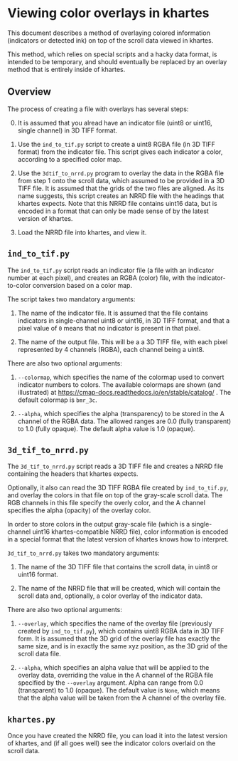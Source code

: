 # Viewing color overlays in khartes

This document describes a method of overlaying colored
information (indicators or detected ink) on top of the
scroll data viewed in khartes.

This method, which relies on special scripts and
a hacky data format, is intended to be temporary, and should eventually
be replaced by an overlay method that is entirely
inside of khartes.

## Overview

The process of creating a file with overlays has several
steps:

0) It is assumed that you alread have an indicator 
file (uint8 or uint16,
single channel) in 3D TIFF format.

1) Use the `ind_to_tif.py` script to create a uint8 RGBA file
(in 3D TIFF format)
from the indicator file.  This script gives each indicator
a color, according to a specified color map.

2) Use the `3dtif_to_nrrd.py` program to overlay the data
in the RGBA file from step 1 onto the scroll data, which
 assumed to be provided in a 3D TIFF file.
It is assumed
that the grids of the two files are aligned.  As its
name suggests, this script creates an NRRD file with
the headings that khartes expects.  Note that this NRRD
file contains uint16 data, but is encoded in a format that
can only be made sense of by the latest version of khartes.

3) Load the NRRD file into khartes, and view it.

## `ind_to_tif.py`

The `ind_to_tif.py` script reads an indicator file
(a file with an indicator number at each pixel),
and creates an RGBA (color) file, with the
indicator-to-color conversion based on a color map.

The script
takes two mandatory arguments:

1) The name of the indicator file.
It is assumed that the file contains indicators
in single-channel uint8 or uint16, in 3D TIFF format, 
and that a pixel value of `0` means that no indicator is present in
that pixel.

2) The name of the output file.  This will be a 
a 3D TIFF file, with each pixel represented by
4 channels (RGBA), each channel being a uint8.

There are also two optional arguments:

1) `--colormap`, which specifies the name of the colormap
used to convert indicator numbers to colors.  The
available colormaps are shown (and illustrated)
at https://cmap-docs.readthedocs.io/en/stable/catalog/ .
The default colormap is `bmr_3c`.

2) `--alpha`, which specifies the alpha (transparency)
to be stored in the A channel of the RGBA data.  The
allowed ranges are 0.0 (fully transparent) to
1.0 (fully opaque).  The default alpha value is 1.0
(opaque).

## `3d_tif_to_nrrd.py`

The `3d_tif_to_nrrd.py` script reads a 3D TIFF file and
creates a NRRD file containing the headers that
khartes expects.

Optionally, it also can read the 3D TIFF RGBA file
created by `ind_to_tif.py`, and overlay the colors
in that file on top of the gray-scale scroll data.
The RGB channels in this file specify the overly color, 
and the A channel specifies the alpha (opacity) of the overlay color.

In order to store colors in the output gray-scale
file (which is a single-channel
uint16 khartes-compatible NRRD file), color information
is encoded in a special format that the latest version
of khartes knows how to interpret.

`3d_tif_to_nrrd.py` takes two mandatory arguments:

1) The name of the 3D TIFF file that contains the
scroll data, in uint8 or uint16 format.

2) The name of the NRRD file that will be created,
which will contain the scroll data and, optionally,
a color overlay of the indicator data.

There are also two optional arguments:

1) `--overlay`, which specifies the name of the overlay
file (previously created by `ind_to_tif.py`), which contains
uint8 RGBA data in 3D TIFF form.  It is assumed that the
3D grid of the overlay file has exactly the same
size, and is in exactly the same xyz position, as the 
3D grid of the scroll data file.

2) `--alpha`, which specifies an alpha value
that will be applied to the overlay data, overriding the
value in the A channel of the RGBA file specified
by the `--overlay` argument.  Alpha can range from
0.0 (transparent) to 1.0 (opaque).  The default
value is `None`, which means that the alpha value
will be taken from the A channel of the overlay
file.

## `khartes.py`

Once you have created the NRRD file, you can load it
into the latest version of khartes, and (if all goes well)
see the indicator colors overlaid on the scroll data.
